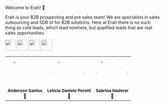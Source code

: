 
Welcome to Erah! 🚀

Erah is your B2B prospecting and pre sales team! We are specialists in sales outsourcing and SDR of for B2B solutions. Here at Erah there is no such thing as cold leads, which lead nowhere, but qualified leads that are real sales opportunities.


<div>
  <a href="https://www.instagram.com/go_erah/" target="_blank"><img src="https://upload.wikimedia.org/wikipedia/commons/a/a5/Instagram_icon.png" target="_blank" width=35px></a>
  <a href="https://www.linkedin.com/company/goerah/" target="_blank"><img src="https://upload.wikimedia.org/wikipedia/commons/thumb/c/ca/LinkedIn_logo_initials.png/640px-LinkedIn_logo_initials.png" target="_blank" width=35px></a>
  <a href="mailto:contato@goerah.com" target="_blank"><img src="https://cdn-icons-png.flaticon.com/512/552/552486.png" target="_blank" width=35px></a>
  <a href="https://www.goerah.com/?lang=pt" target="_blank"><img src="https://www.freepnglogos.com/uploads/logo-website-png/logo-website-website-icon-with-png-and-vector-format-for-unlimited-22.png" target="_blank" width=35px></a>
 </div>
 
 <table>
  <tr>
    <td align="center"><img style="border-radius: 50%;" src="https://avatars.githubusercontent.com/u/102304472?v=4" width="100px;" alt=""/><br /><sub><b>Anderson Santos</b></sub><br />🚀</td>
    <td align="center"><img style="border-radius: 50%;" src="https://avatars.githubusercontent.com/u/80782049?v=4" width="100px;" alt=""/><br /><sub><b>Letícia Daniele Perotti</b></sub><br />🚀</td>
    <td align="center"><img style="border-radius: 50%;" src="https://avatars.githubusercontent.com/u/95416508?v=4" width="100px;" alt=""/><br /><sub><b>Sabrina Naderer</b></sub><br />🚀</td>
    
    

</table>
  
